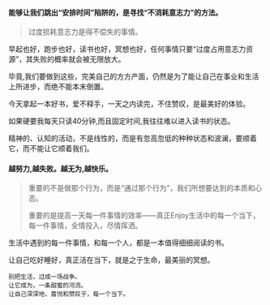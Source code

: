 #### 能够让我们跳出“安排时间”陷阱的，是寻找“不消耗意志力”的方法。


>过度损耗意志力是得不偿失的事情。


早起也好，跑步也好，读书也好，冥想也好，任何事情只要“过度占用意志力资源”，其失败的概率就会被无限放大。

毕竟,我们要做到这些，完美自己的方方产面，仍然是为了能让自己在事业和生活上所进步，而绝不能本末倒置。

今天拿起一本好书，爱不释手，一天之内读完，不住赞叹，是最美好的体验。

如果硬要我每天只读40分钟,而且固定时间,我往往难以进入读书的状态。

精神的、认知的活动，不是线性的，而是有忽高忽低的种种状态和波澜，要顺着它，而不能让它顺着我们。

#### 越努力,越失败。越无为,越快乐。


>重要的不是做那个行为，而是“通过那个行为”，我们所想要达到的本质和心态。
>
>重要的是提高一天每一件事情的效率——真正Enjoy生活中的每一个当下，每一件事情，全情投入，尽情挥洒。


生活中遇到的每一件事情，和每一个人，都是一本值得细细阅读的书。

让自己吃好睡好，真正活在当下，就是之于生命，最美丽的冥想。

```
别把生活，过成一场战争。
让它成为，一条甜蜜的河流。
让自己深深地，喜悦和赞叹于，每一个当下。
```
